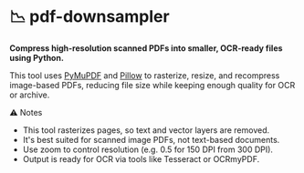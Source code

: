 # 📉 pdf-downsampler

**Compress high-resolution scanned PDFs into smaller, OCR-ready files using Python.**

This tool uses [PyMuPDF](https://github.com/pymupdf/PyMuPDF) and [Pillow](https://python-pillow.org/) to rasterize, resize, and recompress image-based PDFs, reducing file size while keeping enough quality for OCR or archive.

⚠️ Notes
- This tool rasterizes pages, so text and vector layers are removed.
- It's best suited for scanned image PDFs, not text-based documents.
- Use zoom to control resolution (e.g. 0.5 for 150 DPI from 300 DPI).
- Output is ready for OCR via tools like Tesseract or OCRmyPDF.
